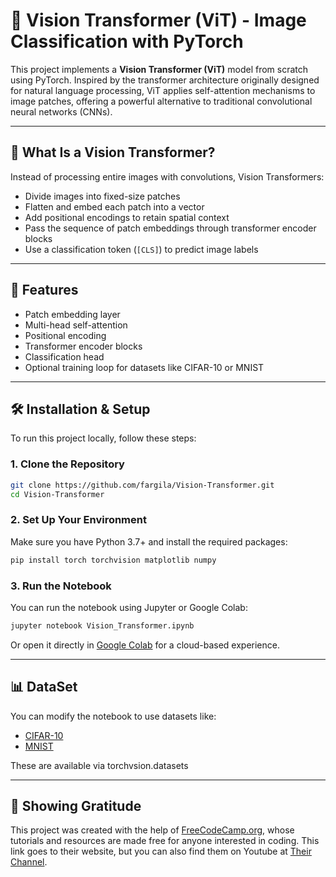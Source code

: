 # 🧠 Vision Transformer (ViT) - Image Classification with PyTorch

This project implements a **Vision Transformer (ViT)** model from scratch using PyTorch. Inspired by the transformer architecture originally designed for natural language processing, ViT applies self-attention mechanisms to image patches, offering a powerful alternative to traditional convolutional neural networks (CNNs).

---

## 📸 What Is a Vision Transformer?

Instead of processing entire images with convolutions, Vision Transformers:
- Divide images into fixed-size patches
- Flatten and embed each patch into a vector
- Add positional encodings to retain spatial context
- Pass the sequence of patch embeddings through transformer encoder blocks
- Use a classification token (`[CLS]`) to predict image labels

---

## 🚀 Features

- Patch embedding layer
- Multi-head self-attention
- Positional encoding
- Transformer encoder blocks
- Classification head
- Optional training loop for datasets like CIFAR-10 or MNIST

---

## 🛠️ Installation & Setup

To run this project locally, follow these steps:

### 1. Clone the Repository
```bash
git clone https://github.com/fargila/Vision-Transformer.git
cd Vision-Transformer
```

### 2. Set Up Your Environment

Make sure you have Python 3.7+ and install the required packages:
```bash
pip install torch torchvision matplotlib numpy
```

### 3. Run the Notebook

You can run the notebook using Jupyter or Google Colab:
```bash
jupyter notebook Vision_Transformer.ipynb
```
Or open it directly in [Google Colab](https://colab.research.google.com/) for a cloud-based experience.

---

## 📊 DataSet

You can modify the notebook to use datasets like:
- [CIFAR-10](https://www.cs.toronto.edu/~kriz/cifar.html)
- [MNIST](https://yann.lecun.com/exdb/mnist/)

These are available via torchvsion.datasets

---

## 🙌 Showing Gratitude

This project was created with the help of [FreeCodeCamp.org](https://www.freecodecamp.org/), whose tutorials and resources are made free for anyone interested in coding. This link goes to their website, but you can also find them on Youtube at [Their Channel](https://www.youtube.com/@freecodecamp).
